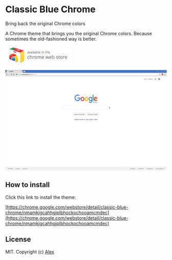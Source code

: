 # Classic Blue Chrome
Bring back the original Chrome colors

A Chrome theme that brings you the original Chrome colors. Because sometimes the old-fashioned way is better.

[![Available in the Chrome Web Store](assets/chrome_web_store.png)](https://chrome.google.com/webstore/detail/classic-blue-chrome/nmamkjgcahhgjplbhockochooamcmdec)

![Original Chrome color transform](assets/screenshot.jpg)

## How to install

Click this link to install the theme:

[https://chrome.google.com/webstore/detail/classic-blue-chrome/nmamkjgcahhgjplbhockochooamcmdec](https://chrome.google.com/webstore/detail/classic-blue-chrome/nmamkjgcahhgjplbhockochooamcmdec)

## License

MIT. Copyright (c) [Alex](https://github.com/alxhotel)

